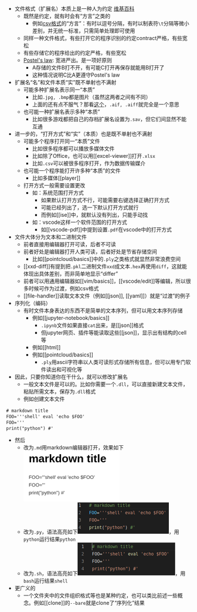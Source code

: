 - 文件格式（扩展名）本质上是一种人为约定
[维基百科](https://zh.wikipedia.org/wiki/%E6%96%87%E4%BB%B6%E6%89%A9%E5%B1%95%E5%90%8D)
  - 既然是约定，就有时会有“方言”之类的
    - 例如[csv格式](https://baike.baidu.com/item/CSV)的“方言”：有时以逗号分隔，有时以制表符`\t`分隔等微小差别，并无统一标准，只需简单处理即可使用
  - 同样一种文件格式，有些打开它的程序识别的约定contract严格，有些宽松
  - 有些存储它的程序给出的约定严格，有些宽松
  - [Postel's law](https://en.wikipedia.org/wiki/Robustness_principle): 宽进严出。是一项好原则
    - A存储的文件B打不开，有可能C打开再保存就能用B打开了
    - 这种情况说明C比A更遵守Postel's law
- 扩展名“名”和文件本质“实”既不单射也不满射
  - 可能多种扩展名表示同一“本质”
    - 比如`.jpg, .bmp`都是图片（虽然这两者之间有不同）
    - 上面的还有点不服气？那看[这个](https://gearspace.com/board/music-for-picture/1185537-aiff-vs-aif.html)，`.aif, .aiff`就完全是一个意思
  - 也可能一种扩展名表示多种“本质”
    - 比如很多游戏都把自己的存档扩展名设置为`.sav`，但它们间显然不能互通
- 进一步的，“打开方式”和“实”（本质）也是既不单射也不满射
  - 可能多个程序打开同一“本质”文件
    - 比如很多程序都可以播放多媒体文件
    - 比如除了Office，也可以用[[excel-viewer]]打开`.xlsx`
    - 比如`.csv`可以被很多程序打开，作为数据传输媒介
  - 也可能一个程序能打开许多种“本质”的文件
    - 比如多媒体[[player]]
  - 打开方式一般需要设置更改
    - 如：系统范围打开方式
      - 如果默认打开方式不行，可能需要右键选择正确打开方式
      - 可能已经列出了，选一下默认打开方式就行
      - 而例如[[ise]]中，就默认没有列出，只能手动找
    - 如：vscode这样一个软件范围的打开方式
      - 如[[vscode-pdf]]中提到设置`.pdf`在vscode中的打开方式
- 文件大体分为文本和二进制文件
  - 前者直接用编辑器打开可读，后者不可读
  - 前者好处是编辑器打开人类可读，后者好处是节省存储空间
    - 比如[[pointcloud/basics]]中的`.ply`之类格式就显然非常浪费空间
  - [[xxd-diff]]有提到把`.pkl`二进制文件`xxd`成文本`.hex`再使用`diff`，这就能体现出具体差别，而非简单地显示“differ”
  - 前者可以用通用编辑器如[[vim/basics]]，[[vscode/edit]]等编辑，所以很多时候可作为过渡，例如csv格式
  - [[file-handler]]读取文本文件（例如[[json]], [[yaml]]）就是“过渡”的例子
- 序列化（编码）
  - 有时文件本身表达的东西不是简单的文本序列，但可以用文本序列存储
    - 例如[[jupyter-notebook/basics]]
      - `.ipynb`文件如果直接`cat`出来，是[[json]]格式
      - 但jupyter网页、插件等能读取这些[[json]]，显示出有结构的cell等
    - 例如[[html]]
    - 例如[[pointcloud/basics]]
      - `.ply`用ascii字符串以人类可读形式存储所有信息，但可以用专门软件读出和可视化等
- 因此，只要你知道你在干什么，就可以修改扩展名
  - 一般文本文件是可以的。比如你需要一个`.dll`，可以直接新建文本文件，粘贴所需文本，保存为`.dll`格式
  - 例如创建文本文件
```text
# markdown title
FOO='''shell' eval 'echo $FOO'
FOO='''
print("python") #'
```
- 然后
  - 改为`.md`用markdown编辑器打开，效果如下![](file-format-example/markdown.png)
  - 改为`.py`，语法高亮如下![](file-format-example/python.png)，用`python`运行结果`python`
  - 改为`.sh`，语法高亮如下![](file-format-example/shell.png)，用`bash`运行结果`shell`
- 更广义的
  - 一个文件夹中的文件组织格式等也是某种约定，也可以类比前述一些概念。例如[[clone]]的`--bare`就是clone了“序列化”结果